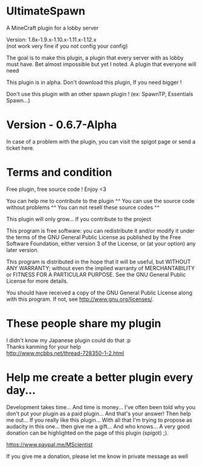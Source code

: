 # UltimateSpawn
A MineCraft plugin for a lobby server

Version: 1.8x-1.9.x-1.10.x-1.11.x-1.12.x\
(not work very fine if you not config your config)

The goal is to make this plugin, a plugin that every server with as lobby must have. Bet almost impossible but yet I noted. A plugin that everyone will need

This plugin is in alpha.
Don't download this plugin, If you need bigger !

Don't use this plugin with an other spawn plugin ! (ex: SpawnTP, Essentials Spawn...)

# Version - 0.6.7-Alpha

In case of a problem with the plugin, you can visit the spigot page or send a ticket here.

# Terms and condition

Free plugin, free source code ! Enjoy <3

You can help me to contribute to the plugin ^^
You can use the source code without problems ^^
You can not resell these source codes ^^

This plugin will only grow... If you contribute to the project

This program is free software: you can redistribute it and/or modify
it under the terms of the GNU General Public License as published by
the Free Software Foundation, either version 3 of the License, or
(at your option) any later version.

This program is distributed in the hope that it will be useful,
but WITHOUT ANY WARRANTY; without even the implied warranty of
MERCHANTABILITY or FITNESS FOR A PARTICULAR PURPOSE. See the
GNU General Public License for more details.

You should have received a copy of the GNU General Public License
along with this program. If not, see <http://www.gnu.org/licenses/>.

# These people share my plugin

I didn't know my Japanese plugin could do that :p\
Thanks kanming for your help\
http://www.mcbbs.net/thread-728350-1-2.html

# Help me create a better plugin every day...

Development takes time... And time is money... I've often been told why you don't put your plugin as a paid plugin... And that's your answer! Then help me out... If you really like this plugin... With all that I'm trying to propose as audacity in this one... then give me a gift... And who knows... A very good donation can be highlighted on the page of this plugin (spigot) ;).

https://www.paypal.me/MScientist

If you give me a donation, please let me know in private message as well
